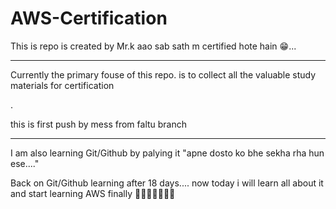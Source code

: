 # AWS-Certification
This is repo is created by Mr.k
aao sab sath m certified hote hain 😁...

-------
<p>Currently the primary fouse of this repo. is to collect all the valuable study materials for certification</p>.
<p>this is first push by mess from  faltu branch </p>

----------
<p>I am also learning Git/Github by palying it "apne dosto ko bhe sekha rha hun ese...."

Back on Git/Github learning after 18 days.... now today i will learn all about it and start learning AWS finally
🤗😎😎💯🤩🤩🤩</p>


